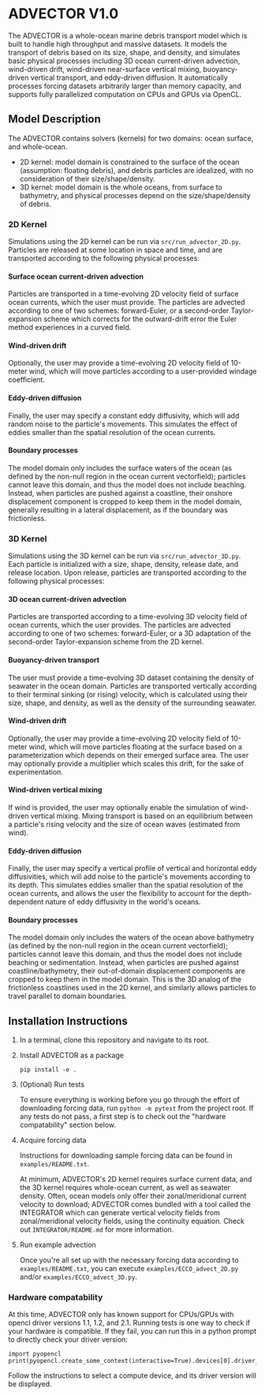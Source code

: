 # ADVECTOR V1.0
The ADVECTOR is a whole-ocean marine debris transport model which is built to handle high throughput and massive datasets.  It models the transport of debris based on its size, shape, and density, and simulates basic physical processes including 3D ocean current-driven advection, wind-driven drift, wind-driven near-surface vertical mixing, buoyancy-driven vertical transport, and eddy-driven diffusion.  It automatically processes forcing datasets arbitrarily larger than memory capacity, and supports fully parallelized computation on CPUs and GPUs via OpenCL.

## Model Description
The ADVECTOR contains solvers (kernels) for two domains: ocean surface, and whole-ocean.
* 2D kernel: model domain is constrained to the surface of the ocean (assumption: floating debris), and debris particles are idealized, with no consideration of their size/shape/density.
* 3D kernel: model domain is the whole oceans, from surface to bathymetry, and physical processes depend on the size/shape/density of debris.

### 2D Kernel
Simulations using the 2D kernel can be run via `src/run_advector_2D.py`.  Particles are released at some location in space and time, and are transported according to the following physical processes:
#### Surface ocean current-driven advection
Particles are transported in a time-evolving 2D velocity field of surface ocean currents, which the user must provide.  The particles are advected according to one of two schemes: forward-Euler, or a second-order Taylor-expansion scheme which corrects for the outward-drift error the Euler method experiences in a curved field.
#### Wind-driven drift
Optionally, the user may provide a time-evolving 2D velocity field of 10-meter wind, which will move particles according to a user-provided windage coefficient.
#### Eddy-driven diffusion
Finally, the user may specify a constant eddy diffusivity, which will add random noise to the particle's movements.  This simulates the effect of eddies smaller than the spatial resolution of the ocean currents.
#### Boundary processes
The model domain only includes the surface waters of the ocean (as defined by the non-null region in the ocean current vectorfield); particles cannot leave this domain, and thus the model does not include beaching.  Instead, when particles are pushed against a coastline, their onshore displacement component is cropped to keep them in the model domain, generally resulting in a lateral displacement, as if the boundary was frictionless.

### 3D Kernel
Simulations using the 3D kernel can be run via `src/run_advector_3D.py`.  Each particle is initialized with a size, shape, density, release date, and release location.  Upon release, particles are transported according to the following physical processes:
#### 3D ocean current-driven advection
Particles are transported according to a time-evolving 3D velocity field of ocean currents, which the user provides.  The particles are advected according to one of two schemes: forward-Euler, or a 3D adaptation of the second-order Taylor-expansion scheme from the 2D kernel.
#### Buoyancy-driven transport
The user must provide a time-evolving 3D dataset containing the density of seawater in the ocean domain.  Particles are transported vertically according to their terminal sinking (or rising) velocity, which is calculated using their size, shape, and density, as well as the density of the surrounding seawater.
#### Wind-driven drift
Optionally, the user may provide a time-evolving 2D velocity field of 10-meter wind, which will move particles floating at the surface based on a parameterization which depends on their emerged surface area.  The user may optionally provide a multiplier which scales this drift, for the sake of experimentation.
#### Wind-driven vertical mixing
If wind is provided, the user may optionally enable the simulation of wind-driven vertical mixing.  Mixing transport is based on an equilibrium between a particle's rising velocity and the size of ocean waves (estimated from wind).
#### Eddy-driven diffusion
Finally, the user may specify a vertical profile of vertical and horizontal eddy diffusivities, which will add noise to the particle's movements according to its depth.  This simulates eddies smaller than the spatial resolution of the ocean currents, and allows the user the flexibility to account for the depth-dependent nature of eddy diffusivity in the world's oceans.
#### Boundary processes
The model domain only includes the waters of the ocean above bathymetry (as defined by the non-null region in the ocean current vectorfield); particles cannot leave this domain, and thus the model does not include beaching or sedimentation.  Instead, when particles are pushed against coastline/bathymetry, their out-of-domain displacement components are cropped to keep them in the model domain.  This is the 3D analog of the frictionless coastlines used in the 2D kernel, and similarly allows particles to travel parallel to domain boundaries.

## Installation Instructions
1. In a terminal, clone this repository and navigate to its root.
2. Install ADVECTOR as a package
    ```
   pip install -e .
   ```
3. (Optional) Run tests

    To ensure everything is working before you go through the effort of downloading forcing data, run `python -m pytest` from the project root.  If any tests do not pass, a first step is to check out the "hardware compatability" section below.
5. Acquire forcing data

    Instructions for downloading sample forcing data can be found in `examples/README.txt`.
    
    At minimum, ADVECTOR's 2D kernel requires surface current data, and the 3D kernel requires whole-ocean current, as well as seawater density.  Often, ocean models only offer their zonal/meridional current velocity to download; ADVECTOR comes bundled with a tool called the INTEGRATOR which can generate vertical velocity fields from zonal/meridional velocity fields, using the continuity equation.  Check out `INTEGRATOR/README.md` for more information.

6. Run example advection

    Once you're all set up with the necessary forcing data according to `examples/README.txt`, you can execute `examples/ECCO_advect_2D.py` and/or `examples/ECCO_advect_3D.py`. 

### Hardware compatability
At this time, ADVECTOR only has known support for CPUs/GPUs with opencl driver versions 1.1, 1.2, and 2.1.  Running tests is one way to check if your hardware is compatible.  If they fail, you can run this in a python prompt to directly check your driver version:
   ```
   import pyopencl
   print(pyopencl.create_some_context(interactive=True).devices[0].driver_version)
   ```
   Follow the instructions to select a compute device, and its driver version will be displayed.
